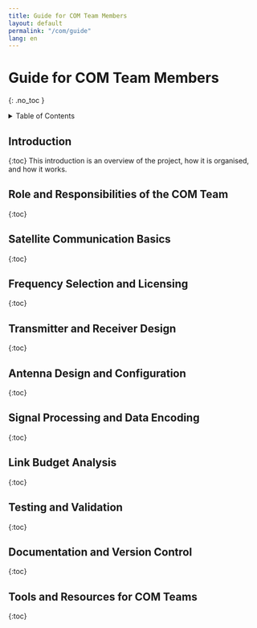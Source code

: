 ```yaml
---
title: Guide for COM Team Members
layout: default
permalink: "/com/guide"
lang: en
---
```


# Guide for COM Team Members
{: .no_toc }

<details markdown="block">
<summary>Table of Contents</summary>

- Table of Contents
{:toc}

</details>

## Introduction
{:toc}
This introduction is an overview of the project, how it is organised, and how it works.


## Role and Responsibilities of the COM Team
{:toc}



## Satellite Communication Basics
{:toc}



## Frequency Selection and Licensing
{:toc}



## Transmitter and Receiver Design
{:toc}



## Antenna Design and Configuration
{:toc}



## Signal Processing and Data Encoding
{:toc}



## Link Budget Analysis
{:toc}



## Testing and Validation
{:toc}



## Documentation and Version Control
{:toc}



## Tools and Resources for COM Teams
{:toc}




